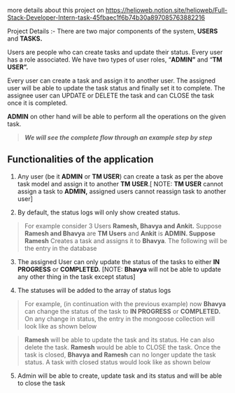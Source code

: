 more details about this project on
https://helioweb.notion.site/helioweb/Full-Stack-Developer-Intern-task-45fbaec1f6b74b30a897085763882216

Project Details :-
There are two major components of the system, **USERS** and **TASKS.**

Users are people who can create tasks and update their status. Every user has a role associated. We have two types of user roles, “**ADMIN”** and “**TM USER”.**

Every user can create a task and assign it to another user. The assigned user will be able to update the task status and finally set it to complete. The assignee user can UPDATE or DELETE the task and can CLOSE the task once it is completed.

**ADMIN** on other hand will be able to perform all the operations on the given task.

> ***We will see the complete flow through an example step by step***


## Functionalities of the application

1. Any user (be it **ADMIN** or **TM USER**) can create a task as per the above task model and assign it to another **TM USER**.[ NOTE: **TM USER** cannot assign a task to **ADMIN,** assigned users cannot reassign task to another user] 


2. By default, the status logs will only show created status.

> For example consider 3 Users **Ramesh, Bhavya and Ankit.** Suppose **Ramesh and Bhavya** are **TM Users** and **Ankit** is **ADMIN.  Suppose Ramesh** Creates a task and assigns it to **Bhavya**. The following will be the entry in the database



3. The assigned User can only update the status of the tasks to either **IN PROGRESS** or **COMPLETED.** [NOTE: **Bhavya** will not be able to update any other thing in the task except status]


4. The statuses will be added to the array of status logs

> For example, (in continuation with the previous example) now **Bhavya** can change the status of the task to **IN PROGRESS** or **COMPLETED.**
On any change in status, the entry in the mongoose collection will look like as shown below

> **Ramesh** will be able to update the task and its status. He can also delete the task. **Ramesh** would be able to CLOSE the task. Once the task is closed, **Bhavya and Ramesh** can no longer update the task status. A task with closed status would look like as shown below


5. Admin will be able to create, update task and its status and will be able to close the task
